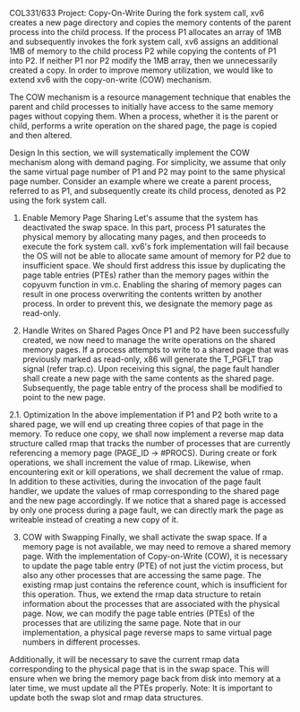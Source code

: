 COL331/633 Project: Copy-On-Write
During the fork system call, xv6 creates a new page directory and copies the memory contents of the parent process into the child process. If the process P1 allocates an array of 1MB and subsequently invokes the fork system call, xv6 assigns an additional 1MB of memory to the child process P2 while copying the contents of P1 into P2. If neither P1 nor P2 modify the 1MB array, then we unnecessarily created a copy. In order to improve memory utilization, we would like to extend xv6 with the copy-on-write (COW) mechanism.

The COW mechanism is a resource management technique that enables the parent and child processes to initially have access to the same memory pages without copying them. When a process, whether it is the parent or child, performs a write operation on the shared page, the page is copied and then altered.

Design
In this section, we will systematically implement the COW mechanism along with demand paging. For simplicity, we assume that only the same virtual page number of P1 and P2 may point to the same physical page number. Consider an example where we create a parent process, referred to as P1, and subsequently create its child process, denoted as P2 using the fork system call.

1. Enable Memory Page Sharing
Let's assume that the system has deactivated the swap space. In this part, process P1 saturates the physical memory by allocating many pages, and then proceeds to execute the fork system call. xv6's fork implementation will fail because the OS will not be able to allocate same amount of memory for P2 due to insufficient space. We should first address this issue by duplicating the page table entries (PTEs) rather than the memory pages within the copyuvm function in vm.c. Enabling the sharing of memory pages can result in one process overwriting the contents written by another process. In order to prevent this, we designate the memory page as read-only.

2. Handle Writes on Shared Pages
Once P1 and P2 have been successfully created, we now need to manage the write operations on the shared memory pages. If a process attempts to write to a shared page that was previously marked as read-only, x86 will generate the T_PGFLT trap signal (refer trap.c). Upon receiving this signal, the page fault handler shall create a new page with the same contents as the shared page. Subsequently, the page table entry of the process shall be modified to point to the new page.

2.1. Optimization
In the above implementation if P1 and P2 both write to a shared page, we will end up creating three copies of that page in the memory. To reduce one copy, we shall now implement a reverse map data structure called rmap that tracks the number of processes that are currently referencing a memory page (PAGE_ID → #PROCS). During create or fork operations, we shall increment the value of rmap. Likewise, when encountering exit or kill operations, we shall decrement the value of rmap. In addition to these activities, during the invocation of the page fault handler, we update the values of rmap corresponding to the shared page and the new page accordingly. If we notice that a shared page is accessed by only one process during a page fault, we can directly mark the page as writeable instead of creating a new copy of it.

3. COW with Swapping
Finally, we shall activate the swap space. If a memory page is not available, we may need to remove a shared memory page. With the implementation of Copy-on-Write (COW), it is necessary to update the page table entry (PTE) of not just the victim process, but also any other processes that are accessing the same page. The existing rmap just contains the reference count, which is insufficient for this operation. Thus, we extend the rmap data structure to retain information about the processes that are associated with the physical page. Now, we can modify the page table entries (PTEs) of the processes that are utilizing the same page. Note that in our implementation, a physical page reverse maps to same virtual page numbers in different processes.

Additionally, it will be necessary to save the current rmap data corresponding to the physical page that is in the swap space. This will ensure when we bring the memory page back from disk into memory at a later time, we must update all the PTEs properly. Note: It is important to update both the swap slot and rmap data structures.
